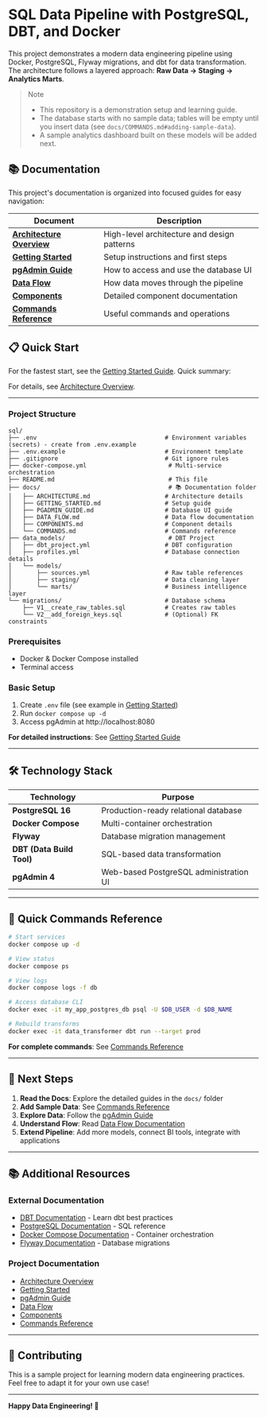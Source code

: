 # SQL Data Pipeline with PostgreSQL, DBT, and Docker

This project demonstrates a modern data engineering pipeline using Docker, PostgreSQL, Flyway migrations, and dbt for data transformation. The architecture follows a layered approach: **Raw Data → Staging → Analytics Marts**.

> Note
> - This repository is a demonstration setup and learning guide.
> - The database starts with no sample data; tables will be empty until you insert data (see `docs/COMMANDS.md#adding-sample-data`).
> - A sample analytics dashboard built on these models will be added next.

## 📚 Documentation

This project's documentation is organized into focused guides for easy navigation:

| Document | Description |
|----------|-------------|
| **[Architecture Overview](docs/ARCHITECTURE.md)** | High-level architecture and design patterns |
| **[Getting Started](docs/GETTING_STARTED.md)** | Setup instructions and first steps |
| **[pgAdmin Guide](docs/PGADMIN_GUIDE.md)** | How to access and use the database UI |
| **[Data Flow](docs/DATA_FLOW.md)** | How data moves through the pipeline |
| **[Components](docs/COMPONENTS.md)** | Detailed component documentation |
| **[Commands Reference](docs/COMMANDS.md)** | Useful commands and operations |

## 📋 Quick Start

For the fastest start, see the [Getting Started Guide](docs/GETTING_STARTED.md). Quick summary:

For details, see [Architecture Overview](docs/ARCHITECTURE.md).

---

### Project Structure

```
sql/
├── .env                                    # Environment variables (secrets) - create from .env.example
├── .env.example                            # Environment template
├── .gitignore                              # Git ignore rules
├── docker-compose.yml                       # Multi-service orchestration
├── README.md                                # This file
├── docs/                                    # 📚 Documentation folder
│   ├── ARCHITECTURE.md                     # Architecture details
│   ├── GETTING_STARTED.md                  # Setup guide
│   ├── PGADMIN_GUIDE.md                    # Database UI guide
│   ├── DATA_FLOW.md                        # Data flow documentation
│   ├── COMPONENTS.md                       # Component details
│   └── COMMANDS.md                         # Commands reference
├── data_models/                             # DBT Project
│   ├── dbt_project.yml                     # DBT configuration
│   ├── profiles.yml                        # Database connection details
│   └── models/
│       ├── sources.yml                     # Raw table references
│       ├── staging/                        # Data cleaning layer
│       └── marts/                          # Business intelligence layer
└── migrations/                             # Database schema
    ├── V1__create_raw_tables.sql           # Creates raw tables
    └── V2__add_foreign_keys.sql            # (Optional) FK constraints
```

### Prerequisites
- Docker & Docker Compose installed
- Terminal access

### Basic Setup
1. Create `.env` file (see example in [Getting Started](docs/GETTING_STARTED.md))
2. Run `docker compose up -d`
3. Access pgAdmin at http://localhost:8080

**For detailed instructions**: See [Getting Started Guide](docs/GETTING_STARTED.md)

---

## 🛠️ Technology Stack

| Technology | Purpose |
|------------|---------|
| **PostgreSQL 16** | Production-ready relational database |
| **Docker Compose** | Multi-container orchestration |
| **Flyway** | Database migration management |
| **DBT (Data Build Tool)** | SQL-based data transformation |
| **pgAdmin 4** | Web-based PostgreSQL administration UI |

---

## 📝 Quick Commands Reference

```bash
# Start services
docker compose up -d

# View status
docker compose ps

# View logs
docker compose logs -f db

# Access database CLI
docker exec -it my_app_postgres_db psql -U $DB_USER -d $DB_NAME

# Rebuild transforms
docker exec -it data_transformer dbt run --target prod
```

**For complete commands**: See [Commands Reference](docs/COMMANDS.md)

---

## 🎯 Next Steps

1. **Read the Docs**: Explore the detailed guides in the `docs/` folder
2. **Add Sample Data**: See [Commands Reference](docs/COMMANDS.md#adding-sample-data)
3. **Explore Data**: Follow the [pgAdmin Guide](docs/PGADMIN_GUIDE.md)
4. **Understand Flow**: Read [Data Flow Documentation](docs/DATA_FLOW.md)
5. **Extend Pipeline**: Add more models, connect BI tools, integrate with applications

---

## 📚 Additional Resources

### External Documentation
- [DBT Documentation](https://docs.getdbt.com/) - Learn dbt best practices
- [PostgreSQL Documentation](https://www.postgresql.org/docs/) - SQL reference
- [Docker Compose Documentation](https://docs.docker.com/compose/) - Container orchestration
- [Flyway Documentation](https://flywaydb.org/documentation/) - Database migrations

### Project Documentation
- [Architecture Overview](docs/ARCHITECTURE.md)
- [Getting Started](docs/GETTING_STARTED.md)
- [pgAdmin Guide](docs/PGADMIN_GUIDE.md)
- [Data Flow](docs/DATA_FLOW.md)
- [Components](docs/COMPONENTS.md)
- [Commands Reference](docs/COMMANDS.md)

---

## 🤝 Contributing

This is a sample project for learning modern data engineering practices. Feel free to adapt it for your own use case!

---

**Happy Data Engineering! 🚀**

